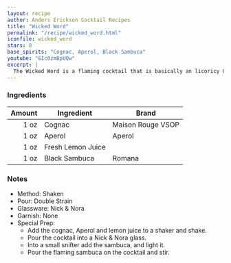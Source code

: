 ```yaml
---
layout: recipe
author: Anders Erickson Cocktail Recipes
title: "Wicked Word"
permalink: "/recipe/wicked_word.html"
iconfile: wicked_word
stars: 0
base_spirits: "Cognac, Aperol, Black Sambuca"
youtube: "6Ic0zmBpUQw"
excerpt: |
  The Wicked Word is a flaming cocktail that is basically an licoricy Oaxaca Old Fashioned.
---
```


### Ingredients

| Amount | Ingredient        | Brand             |
| -----: | ----------------- | ----------------- |
|   1 oz | Cognac            | Maison Rouge VSOP |
|   1 oz | Aperol            | Aperol            |
|   1 oz | Fresh Lemon Juice |                   |
|   1 oz | Black Sambuca     | Romana            |

### Notes

- Method: Shaken
- Pour: Double Strain
- Glassware: Nick & Nora
- Garnish: None
- Special Prep:
  - Add the cognac, Aperol and lemon juice to a shaker and shake.
  - Pour the cocktail into a Nick & Nora glass.
  - Into a small snifter add the sambuca, and light it.
  - Pour the flaming sambuca on the cocktail and stir.
